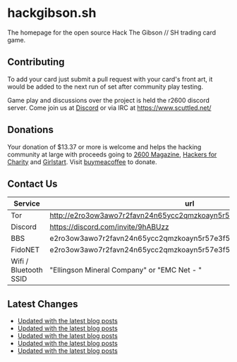 # hackgibson.sh
The homepage for the open source Hack The Gibson // SH trading card game.


## Contributing

To add your card just submit a pull request with your card's front art, it would be added to the next run of set after community play testing.

Game play and discussions over the project is held the r2600 discord server. Come join us at [Discord](https://discord.com/invite/9hABUzz) or via IRC at https://www.scuttled.net/


## Donations

Your donation of $13.37 or more is welcome and helps the hacking community at large with proceeds going to [2600 Magazine](https://2600.com/), [Hackers for Charity](https://hackersforcharity.org) and [Girlstart](https://girlstart.org).  Visit [buymeacoffee](https://www.buymeacoffee.com/hackgibson.sh) to donate.


## Contact Us

Service | url
-|-
Tor | http://e2ro3ow3awo7r2favn24n65ycc2qmzkoayn5r57e3f56nvjwdcgg32ad.onion
Discord | https://discord.com/invite/9hABUzz
BBS | e2ro3ow3awo7r2favn24n65ycc2qmzkoayn5r57e3f56nvjwdcgg32ad.onion:23
FidoNET | e2ro3ow3awo7r2favn24n65ycc2qmzkoayn5r57e3f56nvjwdcgg32ad.onion:24554
Wifi / Bluetooth SSID | "Ellingson Mineral Company" or "EMC Net - <fidonet address>"

## Latest Changes
<!-- BLOG-POST-LIST:START -->
- [Updated with the latest blog posts](https://github.com/DFW2600/hackgibson.sh/commit/4dbb6f6ed4f4fbf3fd12247e38b9a1cf31c0eda9)
- [Updated with the latest blog posts](https://github.com/DFW2600/hackgibson.sh/commit/4e254dffe14fdae4174abdc3bc73931c404010bd)
- [Updated with the latest blog posts](https://github.com/DFW2600/hackgibson.sh/commit/beb10122d7fa3355249f8e524075a755e948879b)
- [Updated with the latest blog posts](https://github.com/DFW2600/hackgibson.sh/commit/29c0b9ef705dc8e8172f7b68897d2b5fbac95d12)
- [Updated with the latest blog posts](https://github.com/DFW2600/hackgibson.sh/commit/a22b16156f58e8592ca65f41ba96b08c8a8c89aa)
<!-- BLOG-POST-LIST:END -->
